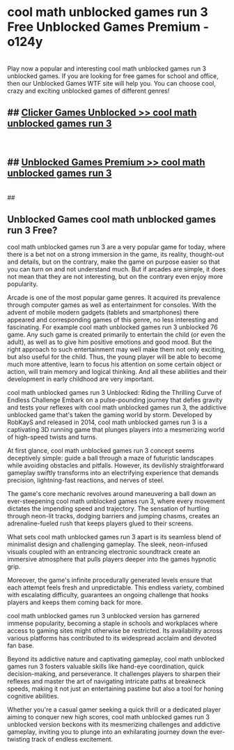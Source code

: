# cool math unblocked games run 3  Free Unblocked Games Premium - o124y <br>
<br>
Play now a popular and interesting cool math unblocked games run 3 unblocked games. If you are looking for free games for school and office, then our Unblocked Games WTF site will help you. You can choose cool, crazy and exciting unblocked games of different genres!


## ##  [Clicker Games Unblocked >> cool math unblocked games run 3](http://freeplayer.one?title=cool_math_unblocked_games_run_3&ref=UGames)
  <br>

##  ## [Unblocked Games Premium >> cool math unblocked games run 3](http://freeplayer.one?title=cool_math_unblocked_games_run_3&ref=UGames)
  <br>
  ##



## Unblocked Games cool math unblocked games run 3 Free?

cool math unblocked games run 3 are a very popular game for today, where there is a bet not on a strong immersion in the game, its reality, thought-out and details, but on the contrary, make the game on purpose easier so that you can turn on and not understand much. But if arcades are simple, it does not mean that they are not interesting, but on the contrary even enjoy more popularity.

Arcade is one of the most popular game genres. It acquired its prevalence through computer games as well as entertainment for consoles. With the advent of mobile modern gadgets (tablets and smartphones) there appeared and corresponding games of this genre, no less interesting and fascinating. For example cool math unblocked games run 3 unblocked 76 game. Any such game is created primarily to entertain the child (or even the adult), as well as to give him positive emotions and good mood. But the right approach to such entertainment may well make them not only exciting, but also useful for the child. Thus, the young player will be able to become much more attentive, learn to focus his attention on some certain object or action, will train memory and logical thinking. And all these abilities and their development in early childhood are very important.

cool math unblocked games run 3 Unblocked: Riding the Thrilling Curve of Endless Challenge
Embark on a pulse-pounding journey that defies gravity and tests your reflexes with cool math unblocked games run 3, the addictive unblocked game that's taken the gaming world by storm. Developed by RobKayS and released in 2014, cool math unblocked games run 3 is a captivating 3D running game that plunges players into a mesmerizing world of high-speed twists and turns.

At first glance, cool math unblocked games run 3 concept seems deceptively simple: guide a ball through a maze of futuristic landscapes while avoiding obstacles and pitfalls. However, its devilishly straightforward gameplay swiftly transforms into an electrifying experience that demands precision, lightning-fast reactions, and nerves of steel.

The game's core mechanic revolves around maneuvering a ball down an ever-steepening cool math unblocked games run 3, where every movement dictates the impending speed and trajectory. The sensation of hurtling through neon-lit tracks, dodging barriers and jumping chasms, creates an adrenaline-fueled rush that keeps players glued to their screens.

What sets cool math unblocked games run 3 apart is its seamless blend of minimalist design and challenging gameplay. The sleek, neon-infused visuals coupled with an entrancing electronic soundtrack create an immersive atmosphere that pulls players deeper into the games hypnotic grip.

Moreover, the game's infinite procedurally generated levels ensure that each attempt feels fresh and unpredictable. This endless variety, combined with escalating difficulty, guarantees an ongoing challenge that hooks players and keeps them coming back for more.

cool math unblocked games run 3 unblocked version has garnered immense popularity, becoming a staple in schools and workplaces where access to gaming sites might otherwise be restricted. Its availability across various platforms has contributed to its widespread acclaim and devoted fan base.

Beyond its addictive nature and captivating gameplay, cool math unblocked games run 3 fosters valuable skills like hand-eye coordination, quick decision-making, and perseverance. It challenges players to sharpen their reflexes and master the art of navigating intricate paths at breakneck speeds, making it not just an entertaining pastime but also a tool for honing cognitive abilities.

Whether you're a casual gamer seeking a quick thrill or a dedicated player aiming to conquer new high scores, cool math unblocked games run 3 unblocked version beckons with its mesmerizing challenges and addictive gameplay, inviting you to plunge into an exhilarating journey down the ever-twisting track of endless excitement.